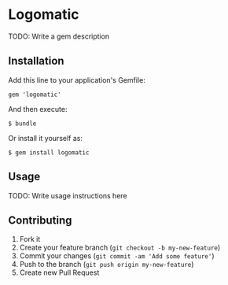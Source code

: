 # Logomatic

TODO: Write a gem description

## Installation

Add this line to your application's Gemfile:

    gem 'logomatic'

And then execute:

    $ bundle

Or install it yourself as:

    $ gem install logomatic

## Usage

TODO: Write usage instructions here

## Contributing

1. Fork it
2. Create your feature branch (`git checkout -b my-new-feature`)
3. Commit your changes (`git commit -am 'Add some feature'`)
4. Push to the branch (`git push origin my-new-feature`)
5. Create new Pull Request
